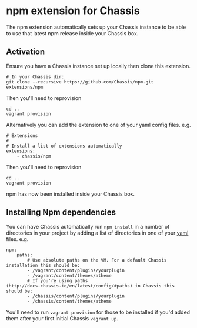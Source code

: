 # npm extension for Chassis
The npm extension automatically sets up your Chassis instance to be able to use that latest npm release inside your Chassis box.

## Activation
Ensure you have a Chassis instance set up locally then clone this extension.

```
# In your Chassis dir:
git clone --recursive https://github.com/Chassis/npm.git extensions/npm
```

Then you'll need to reprovision
```
cd ..
vagrant provision
```

Alternatively you can add the extension to one of your yaml config files. e.g.
```
# Extensions
#
# Install a list of extensions automatically
extensions:
    - chassis/npm
```

Then you'll need to reprovision

```
cd ..
vagrant provision
```

npm has now been installed inside your Chassis box.

## Installing Npm dependencies

You can have Chassis automatically run `npm install` in a number of directories in your project by adding a list of directories in one of your [yaml](http://docs.chassis.io/en/latest/config/) files. e.g.
```
npm:
    paths:
        # Use absolute paths on the VM. For a default Chassis installation this should be:
        - /vagrant/content/plugins/yourplugin
        - /vagrant/content/themes/atheme
        # If you're using paths (http://docs.chassis.io/en/latest/config/#paths) in Chassis this should be:
        - /chassis/content/plugins/yourplugin
        - /chassis/content/themes/atheme
```

You'll need to run `vagrant provision` for those to be installed if you'd added them after your first initial Chassis `vagrant up`.

